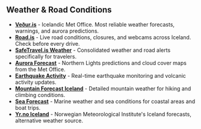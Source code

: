 ## Weather & Road Conditions

- **<a href="https://vedur.is/" target="_blank">Veður.is</a>** - Icelandic Met Office. Most reliable weather forecasts, warnings, and aurora predictions.
- **<a href="https://road.is" target="_blank">Road.is</a>** - Live road conditions, closures, and webcams across Iceland. Check before every drive.
- **<a href="https://safetravel.is/weather" target="_blank">SafeTravel.is Weather</a>** - Consolidated weather and road alerts specifically for travelers.
- **<a href="https://en.vedur.is/weather/forecasts/aurora" target="_blank">Aurora Forecast</a>** - Northern Lights predictions and cloud cover maps from the Met Office.
- **<a href="https://en.vedur.is/earthquakes-and-volcanism/earthquakes" target="_blank">Earthquake Activity</a>** - Real-time earthquake monitoring and volcanic activity updates.
- **<a href="https://www.mountain-forecast.com/countries/Iceland" target="_blank">Mountain Forecast Iceland</a>** - Detailed mountain weather for hiking and climbing conditions.
- **<a href="https://en.vedur.is/weather/forecasts/sea" target="_blank">Sea Forecast</a>** - Marine weather and sea conditions for coastal areas and boat trips.
- **<a href="https://www.yr.no/en/forecast/daily-table/2-3413829/Iceland/Capital%20Region/Reykjav%C3%ADkurborg/Reykjavik" target="_blank">Yr.no Iceland</a>** - Norwegian Meteorological Institute's Iceland forecasts, alternative weather source.